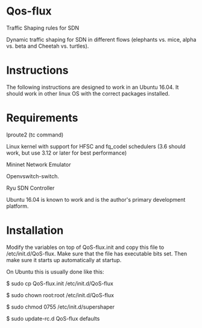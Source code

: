 # Qos-flux
Traffic Shaping rules for SDN

Dynamic traffic shaping for SDN in different flows (elephants vs. mice, alpha vs. beta and Cheetah vs. turtles).

# Instructions
The following instructions are designed to work in an Ubuntu 16.04. It should work in other linux OS with the correct packages installed.

# Requirements

Iproute2 (tc command)

Linux kernel with support for HFSC and fq_codel schedulers (3.6 should work, but use 3.12 or later for best performance)

Mininet Network Emulator

Openvswitch-switch.

Ryu SDN Controller 

Ubuntu 16.04 is known to work and is the author's primary development platform.

# Installation
Modify the variables on top of QoS-flux.init and copy this file to /etc/init.d/QoS-flux. Make sure that the file has executable bits set. Then make sure it starts up automatically at startup.

On Ubuntu this is usually done like this:

$ sudo cp QoS-flux.init /etc/init.d/QoS-flux

$ sudo chown root:root /etc/init.d/QoS-flux

$ sudo chmod 0755 /etc/init.d/supershaper

$ sudo update-rc.d QoS-flux defaults
